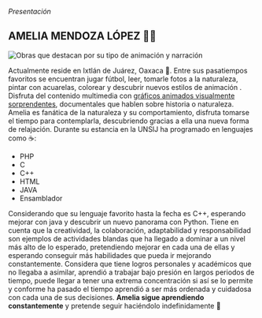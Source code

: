 _Presentación_

## AMELIA MENDOZA LÓPEZ 🐸🍄

![Obras que destacan por su tipo de animación y narración](https://github.com/Ame-end/Repositorio-Personal/blob/main/Diapositiva1.PNG)


Actualmente reside en Ixtlán de Juárez, Oaxaca 🌲. Entre sus pasatiempos favoritos se encuentran jugar fútbol, leer, tomarle fotos a la naturaleza, pintar con acuarelas, colorear y descubrir nuevos estilos de animación . Disfruta del contenido multimedia con [gráficos animados visualmente sorprendentes](https://www.youtube.com/watch?v=BMcGfgAo5pU), documentales que hablen sobre historia o naturaleza. Amelia es fanática de la naturaleza y su comportamiento, disfruta tomarse el tiempo para contemplarla, descubriendo gracias a ella una nueva forma de relajación.
Durante su estancia en la UNSIJ ha programado en lenguajes como ☕:


- PHP
- C
- C++
- HTML
- JAVA
- Ensamblador

Considerando que su lenguaje favorito hasta la fecha es C++, esperando mejorar con java y descubrir un nuevo panorama con Python.
Tiene en cuenta que la creatividad, la colaboración, adaptabilidad y responsabilidad son ejemplos de actividades blandas que ha llegado a dominar a un nivel más alto de lo esperado, pretendiendo mejorar en cada una de ellas y esperando conseguir más habilidades que pueda ir mejorando constantemente. Considera que tiene logros personales y académicos que no llegaba a asimilar, aprendió a trabajar bajo presión en largos periodos de tiempo, puede llegar a tener una extrema concentración si así se lo permite y conforme ha pasado el tiempo aprendió a ser más ordenada y cuidadosa con cada una de sus decisiones. **Amelia sigue aprendiendo constantemente** y pretende seguir haciéndolo indefinidamente 🌱
